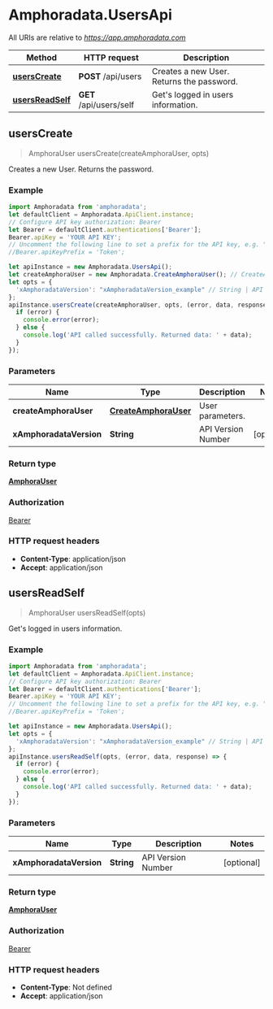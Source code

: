 # Amphoradata.UsersApi

All URIs are relative to *https://app.amphoradata.com*

Method | HTTP request | Description
------------- | ------------- | -------------
[**usersCreate**](UsersApi.md#usersCreate) | **POST** /api/users | Creates a new User. Returns the password.
[**usersReadSelf**](UsersApi.md#usersReadSelf) | **GET** /api/users/self | Get&#39;s logged in users information.



## usersCreate

> AmphoraUser usersCreate(createAmphoraUser, opts)

Creates a new User. Returns the password.

### Example

```javascript
import Amphoradata from 'amphoradata';
let defaultClient = Amphoradata.ApiClient.instance;
// Configure API key authorization: Bearer
let Bearer = defaultClient.authentications['Bearer'];
Bearer.apiKey = 'YOUR API KEY';
// Uncomment the following line to set a prefix for the API key, e.g. "Token" (defaults to null)
//Bearer.apiKeyPrefix = 'Token';

let apiInstance = new Amphoradata.UsersApi();
let createAmphoraUser = new Amphoradata.CreateAmphoraUser(); // CreateAmphoraUser | User parameters.
let opts = {
  'xAmphoradataVersion': "xAmphoradataVersion_example" // String | API Version Number
};
apiInstance.usersCreate(createAmphoraUser, opts, (error, data, response) => {
  if (error) {
    console.error(error);
  } else {
    console.log('API called successfully. Returned data: ' + data);
  }
});
```

### Parameters


Name | Type | Description  | Notes
------------- | ------------- | ------------- | -------------
 **createAmphoraUser** | [**CreateAmphoraUser**](CreateAmphoraUser.md)| User parameters. | 
 **xAmphoradataVersion** | **String**| API Version Number | [optional] 

### Return type

[**AmphoraUser**](AmphoraUser.md)

### Authorization

[Bearer](../README.md#Bearer)

### HTTP request headers

- **Content-Type**: application/json
- **Accept**: application/json


## usersReadSelf

> AmphoraUser usersReadSelf(opts)

Get&#39;s logged in users information.

### Example

```javascript
import Amphoradata from 'amphoradata';
let defaultClient = Amphoradata.ApiClient.instance;
// Configure API key authorization: Bearer
let Bearer = defaultClient.authentications['Bearer'];
Bearer.apiKey = 'YOUR API KEY';
// Uncomment the following line to set a prefix for the API key, e.g. "Token" (defaults to null)
//Bearer.apiKeyPrefix = 'Token';

let apiInstance = new Amphoradata.UsersApi();
let opts = {
  'xAmphoradataVersion': "xAmphoradataVersion_example" // String | API Version Number
};
apiInstance.usersReadSelf(opts, (error, data, response) => {
  if (error) {
    console.error(error);
  } else {
    console.log('API called successfully. Returned data: ' + data);
  }
});
```

### Parameters


Name | Type | Description  | Notes
------------- | ------------- | ------------- | -------------
 **xAmphoradataVersion** | **String**| API Version Number | [optional] 

### Return type

[**AmphoraUser**](AmphoraUser.md)

### Authorization

[Bearer](../README.md#Bearer)

### HTTP request headers

- **Content-Type**: Not defined
- **Accept**: application/json

